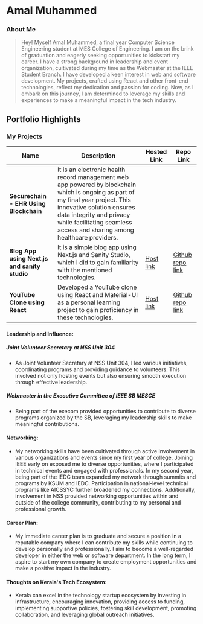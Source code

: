 # Amal Muhammed

### About Me

> Hey! Myself Amal Muhammed, a final year Computer Science Engineering student at MES College of Engineering. I am on the brink of graduation and eagerly seeking opportunities to kickstart my career. I have a strong background in leadership and event organization, cultivated during my time as the Webmaster at the IEEE Student Branch. I have developed a keen interest in web and software development. My projects, crafted using React and other front-end technologies, reflect my dedication and passion for coding. Now, as I embark on this journey, I am determined to leverage my skills and experiences to make a meaningful impact in the tech industry.


## Portfolio Highlights

### My Projects

| Name                | Description                                                               | Hosted Link                              | Repo Link                                                      |
|---------------------|---------------------------------------------------------------------------|------------------------------------------|----------------------------------------------------------------|
| **Securechain - EHR Using Blockchain**  |   It is an electronic health record management web app powered by blockchain which is ongoing as part of my final year project. This innovative solution ensures data integrity and privacy while facilitating seamless access and sharing among healthcare providers.  |  |         |
| **Blog App using Next.js and sanity studio**  | It is a simple blog app using Next.js and Sanity Studio, which i did to gain familiarity with the mentioned technologies.  | [Host link](https://initialblog-nextjs-sanity.vercel.app/)    |  [Github repo link](https://github.com/amalmhd/blog-nextjs-sanity)           |
| **YouTube Clone using React**  | Developed a YouTube clone using React and Material-UI as a personal learning project to gain proficiency in these technologies.  | [Host link](https://firstytclone.netlify.app)  | [Github repo link](https://github.com/amalmhd/YouTubeClone) |



#### Leadership and Influence:

  ##### Joint Volunteer Secretary at NSS Unit 304
  - As Joint Volunteer Secretary at NSS Unit 304, I led various initiatives, coordinating programs and providing guidance to volunteers. This involved not only  hosting events but also ensuring smooth execution through effective leadership.

  ##### Webmaster in the Executive Committee of IEEE SB MESCE

  - Being part of the execom provided opportunities to contribute to diverse programs organized by the SB, leveraging my leadership skills to make meaningful contributions.


#### Networking:

- My networking skills have been cultivated through active involvement in various organizations and events since my first year of college. Joining IEEE early on exposed me to diverse opportunities, where I participated in technical events and engaged with professionals. In my second year, being part of the IEDC team expanded my network through summits and programs by KSUM and IEDC. Participation in national-level technical programs like AICSSYC further broadened my connections. Additionally, involvement in NSS provided networking opportunities within and outside of the college community, contributing to my personal and professional growth.

#### Career Plan:

- My immediate career plan is to graduate and secure a position in a reputable company where I can contribute my skills while continuing to develop personally and professionally. I aim to become a well-regarded developer in either the web or software department. In the long term, I aspire to start my own company to create employment opportunities and make a positive impact in the industry.

#### Thoughts on Kerala's Tech Ecosystem:

- Kerala can excel in the technology startup ecosystem by investing in infrastructure, encouraging innovation, providing access to funding, implementing supportive policies, fostering skill development, promoting collaboration, and leveraging global outreach initiatives.
